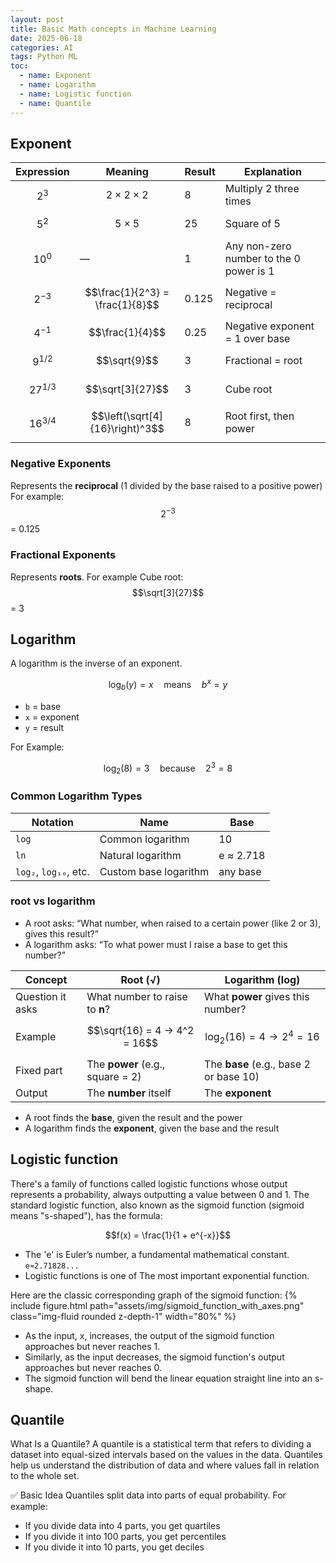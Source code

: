```yaml
---
layout: post
title: Basic Math concepts in Machine Learning
date: 2025-06-18
categories: AI
tags: Python ML 
toc: 
  - name: Exponent
  - name: Logarithm
  - name: Logistic function
  - name: Quantile
---
```


## Exponent

| Expression   | Meaning                         | Result | Explanation                             |
| ----------   | ------------------------------- | ------ | --------------------------------------- |
| $$2^3$$      | $$2 \times 2 \times 2$$         | 8      | Multiply 2 three times                  |
| $$5^2$$      | $$5 \times 5$$                  | 25     | Square of 5                             |
| $$10^0$$     | —                               | 1      | Any non-zero number to the 0 power is 1 |
| $$2^{-3}$$   | $$\frac{1}{2^3} = \frac{1}{8}$$ | 0.125  | Negative = reciprocal                   |
| $$4^{-1}$$   | $$\frac{1}{4}$$                 | 0.25   | Negative exponent = 1 over base         |
| $$9^{1/2}$$  | $$\sqrt{9}$$                    | 3      | Fractional = root                       |
| $$27^{1/3}$$ | $$\sqrt[3]{27}$$                | 3      | Cube root                               |
| $$16^{3/4}$$ | $$\left(\sqrt[4]{16}\right)^3$$ | 8      | Root first, then power                  |

### Negative Exponents
Represents the **reciprocal** (1 divided by the base raised to a positive power) For example:
$$2^{-3}$$  = 0.125

### Fractional Exponents
Represents **roots**. For example Cube root: 
$$\sqrt[3]{27}$$ = 3

## Logarithm

A logarithm is the inverse of an exponent.

$$\log_b(y) = x \quad \text{means} \quad b^x = y$$

- `b` = base
- `x` = exponent
- `y` = result

For Example: 

$$\log_2(8) = 3 \quad \text{because} \quad 2^3 = 8$$

### Common Logarithm Types

| Notation              | Name                  | Base      |
| --------------------- | --------------------- | --------- |
| `log`                 | Common logarithm      | 10        |
| `ln`                  | Natural logarithm     | e ≈ 2.718 |
| `log₂`, `log₁₀`, etc. | Custom base logarithm | any base  |

### root vs logarithm

- A root asks: “What number, when raised to a certain power (like 2 or 3), gives this result?”
- A logarithm asks: “To what power must I raise a base to get this number?”

| Concept          | Root (√)                         | Logarithm (log)                        |
| ---------------- | -------------------------------- | -------------------------------------- |
| Question it asks | What number to raise to **n**?   | What **power** gives this number?      |
| Example          | $$\sqrt{16} = 4 → 4^2 = 16$$     | $$\log_2(16) = 4 → 2^4 = 16$$          |
| Fixed part       | The **power** (e.g., square = 2) | The **base** (e.g., base 2 or base 10) |
| Output           | The **number** itself            | The **exponent**                       |

- A root finds the **base**, given the result and the power
- A logarithm finds the **exponent**, given the base and the result

## Logistic function

There's a family of functions called logistic functions whose output represents a probability, always outputting a value between 0 and 1. 
The standard logistic function, also known as the sigmoid function (sigmoid means "s-shaped"), has the formula: 

$$f(x) = \frac{1}{1 + e^{-x}}$$

- The 'e' is Euler’s number, a fundamental mathematical constant. `e≈2.71828...`
- Logistic functions is one of The most important exponential function.

Here are the classic corresponding graph of the sigmoid function:
{% include figure.html path="assets/img/sigmoid_function_with_axes.png" class="img-fluid rounded z-depth-1" width="80%" %}
- As the input, x, increases, the output of the sigmoid function approaches but never reaches 1. 
- Similarly, as the input decreases, the sigmoid function's output approaches but never reaches 0.
- The sigmoid function will bend the linear equation straight line into an s-shape.


## Quantile
What Is a Quantile?
A quantile is a statistical term that refers to dividing a dataset into equal-sized intervals based on the values in the data. Quantiles help us understand the distribution of data and where values fall in relation to the whole set.

✅ Basic Idea
Quantiles split data into parts of equal probability. For example:
- If you divide data into 4 parts, you get quartiles
- If you divide it into 100 parts, you get percentiles
- If you divide it into 10 parts, you get deciles


